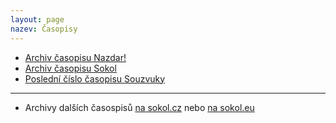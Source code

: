 ```yaml
---
layout: page
nazev: Časopisy
---
```


* [Archiv časopisu Nazdar!](http://www.zupabarakova.sokol.cz/index.php?action=zobraz&str=casopis&menu=8)
* [Archiv časopisu Sokol](http://sokol.eu/obsah/91/casopis-sokol)
* [Poslední číslo časopisu Souzvuky](https://www.sokol.cz/sokol/index.php?action=zobrazdokument&typdok=2&iddok=3429)

---

* Archivy dalších časospisů [na sokol.cz](https://www.sokol.cz/sokol/index.php?action=zobrazdokumenty&typ_dok=2&klic1=300) nebo [na sokol.eu](http://sokol.eu/obsah/90/casopisy)
